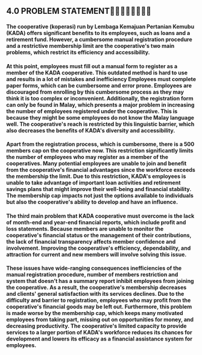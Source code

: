 ## 4.0 PROBLEM STATEMENT🙋‍♀️🙋‍♀️🙋‍♀️🙋‍♀️

#### The cooperative (koperasi) run by Lembaga Kemajuan Pertanian Kemubu (KADA) offers significant benefits to its employees, such as loans and a retirement fund. However, a cumbersome manual registration procedure and a restrictive membership limit are the cooperative's two main problems, which restrict its efficiency and accessibility. 

#### At this point, employees must fill out a manual form to register as a member of the KADA cooperative. This outdated method is hard to use and results in a lot of mistakes and inefficiency Employees must complete paper forms, which can be cumbersome and error prone. Employees are discouraged from enrolling by this cumbersome process as they may think it is too complex or inconvenient. Additionally, the registration form can only be found in Malay, which presents a major problem in increasing the number of employees registered under the cooperative. This is because they might be some employees do not know the Malay language well. The cooperative's reach is restricted by this linguistic barrier, which also decreases the benefits of KADA's diversity and accessibility. 

#### Apart from the registration process, which is cumbersome, there is a 500 members cap on the cooperative now. This restriction significantly limits the number of employees who may register as a member of the cooperatives. Many potential employees are unable to join and benefit from the cooperative's financial advantages since the workforce exceeds the membership the limit. Due to this restriction, KADA's employees is unable to take advantage of important loan activities and retirement savings plans that might improve their well-being and financial stability. The membership cap impacts not just the options available to individuals but also the cooperative's ability to develop and have an influence. 

#### The third main problem that KADA cooperative must overcome is the lack of month-end and year-end financial reports, which include profit and loss statements. Because members are unable to monitor the cooperative's financial status or the management of their contributions, the lack of financial transparency affects member confidence and involvement. Improving the cooperative's efficiency, dependability, and attraction for current and new members will involve solving this issue. 

#### These issues have wide-ranging consequences inefficiencies of the manual registration procedure, number of members restriction and system that doesn’t has a summary report inhibit employees from joining the cooperative. As a result, the cooperative's membership decreases and clients' general satisfaction with its services declines. Due to the difficulty and barrier to registration, employees who may profit from the cooperative's financial goods may be left out. Furthermore, this problem is made worse by the membership cap, which keeps many motivated employees from taking part, missing out on opportunities for money, and decreasing productivity. The cooperative's limited capacity to provide services to a larger portion of KADA's workforce reduces its chances for development and lowers its efficacy as a financial assistance system for employees. 

  

  

  
